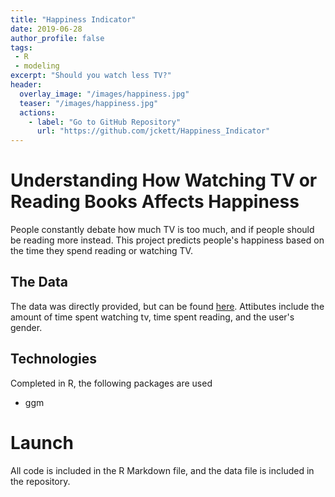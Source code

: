 ```yaml
---
title: "Happiness Indicator"
date: 2019-06-28
author_profile: false
tags: 
 - R
 - modeling
excerpt: "Should you watch less TV?"
header:
  overlay_image: "/images/happiness.jpg"
  teaser: "/images/happiness.jpg"
  actions:
    - label: "Go to GitHub Repository"
      url: "https://github.com/jckett/Happiness_Indicator"
---
```


# Understanding How Watching TV or Reading Books Affects Happiness 

People constantly debate how much TV is too much, and if people should be reading more instead. This project predicts people's happiness based on the time they spend reading or watching TV.  

## The Data

The data was directly provided, but can be found [here](https://github.com/jckett/Happiness_Indicator/blob/master/survey.csv). Attibutes include the amount of time spent watching tv, time spent reading, and the user's gender.

## Technologies

Completed in R, the following packages are used
 - ggm
 
# Launch

All code is included in the R Markdown file, and the data file is included in the repository. 

